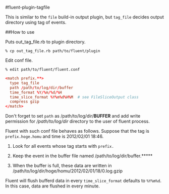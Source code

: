 #fluent-plugin-tagfile

This is similar to the `file` build-in output plugin, but `tag_file` decides output directory using tag of events.

##How to use

Puts out_tag_file.rb to plugin directory.

```shell
% cp out_tag_file.rb path/to/fluent/plugin
```

Edit conf file.

```shell
% edit path/to/fluent/fluent.conf
```

```conf
<match prefix.**>
  type tag_file
  path /path/to/log/dir/buffer
  time_format %Y/%m/%d/%H
  time_slice_format %Y%m%d%H%M  # see FileSliceOutput class
  compress gzip
</match>
```

Don't forget to set `path` as /path/to/log/dir/**BUFFER** and add write permission for */path/to/log/dir* directory to the user of fluent process.

Fluent with such conf file behaves as follows. Suppose that the tag is `prefix.hoge.homu` and time is 2012/02/01 18:46.

1. Look for all events whose tag starts with `prefix.`

2. Keep the event in the buffer file named /path/to/log/dir/buffer.*****

3. When the buffer is full, these data are written in /path/to/log/dir/hoge/homu/2012/02/01/18/0.log.gzip

Fluent will flush bufferd data in every `time_slice_format` defaults to `%Y%m%d`. In this case, data are flushed in every minute.
